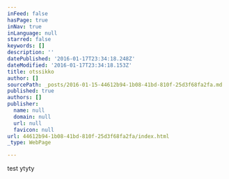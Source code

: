 ```yaml
---
inFeed: false
hasPage: true
inNav: true
inLanguage: null
starred: false
keywords: []
description: ''
datePublished: '2016-01-17T23:34:18.248Z'
dateModified: '2016-01-17T23:34:18.153Z'
title: otssikko
author: []
sourcePath: _posts/2016-01-15-44612b94-1b08-41bd-810f-25d3f68fa2fa.md
published: true
authors: []
publisher:
  name: null
  domain: null
  url: null
  favicon: null
url: 44612b94-1b08-41bd-810f-25d3f68fa2fa/index.html
_type: WebPage

---
```

test ytyty
